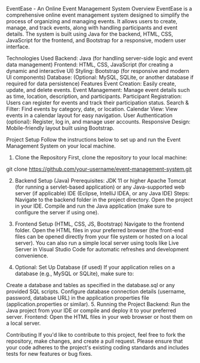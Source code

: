 
EventEase - An Online Event Management System
Overview
EventEase is a comprehensive online event management system designed to simplify the process of organizing and managing events. It allows users to create, manage, and track events, along with handling participants and event details. The system is built using Java for the backend, HTML, CSS, JavaScript for the frontend, and Bootstrap for a responsive, modern user interface.

Technologies Used
Backend: Java (for handling server-side logic and event data management)
Frontend: HTML, CSS, JavaScript (for creating a dynamic and interactive UI)
Styling: Bootstrap (for responsive and modern UI components)
Database: (Optional: MySQL, SQLite, or another database if required for data persistence)
Features
Event Creation: Easily create, update, and delete events.
Event Management: Manage event details such as time, location, description, and participants.
Participant Registration: Users can register for events and track their participation status.
Search & Filter: Find events by category, date, or location.
Calendar View: View events in a calendar layout for easy navigation.
User Authentication (optional): Register, log in, and manage user accounts.
Responsive Design: Mobile-friendly layout built using Bootstrap.

Project Setup
Follow the instructions below to set up and run the Event Management System on your local machine.

1. Clone the Repository
First, clone the repository to your local machine:

git clone https://github.com/your-username/event-management-system.git

2. Backend Setup (Java)
Prerequisites:
JDK 11 or higher
Apache Tomcat (for running a servlet-based application) or any Java-supported web server (if applicable)
IDE (Eclipse, IntelliJ IDEA, or any Java IDE)
Steps:
Navigate to the backend folder in the project directory.
Open the project in your IDE.
Compile and run the Java application (make sure to configure the server if using one).

3. Frontend Setup (HTML, CSS, JS, Bootstrap)
Navigate to the frontend folder.
Open the HTML files in your preferred browser (the front-end files can be opened directly from your file system or hosted on a local server).
You can also run a simple local server using tools like Live Server in Visual Studio Code for automatic refreshes and development convenience.

4. Optional: Set Up Database (if used)
If your application relies on a database (e.g., MySQL or SQLite), make sure to:

Create a database and tables as specified in the database.sql or any provided SQL scripts.
Configure database connection details (username, password, database URL) in the application properties file (application.properties or similar).
5. Running the Project
Backend: Run the Java project from your IDE or compile and deploy it to your preferred server.
Frontend: Open the HTML files in your web browser or host them on a local server.

Contributing
If you'd like to contribute to this project, feel free to fork the repository, make changes, and create a pull request. Please ensure that your code adheres to the project's existing coding standards and includes tests for new features or bug fixes.
